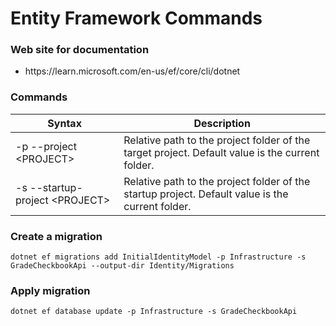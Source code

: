 ﻿# Entity Framework Commands

### Web site for documentation

- <p>  https://learn.microsoft.com/en-us/ef/core/cli/dotnet </p>

### Commands

| Syntax                          | Description                                                                                      |
| ------------------------------- | ------------------------------------------------------------------------------------------------ |
| -p --project \<PROJECT>         | Relative path to the project folder of the target project. Default value is the current folder.  |
| -s --startup-project \<PROJECT> | Relative path to the project folder of the startup project. Default value is the current folder. |

### Create a migration

`dotnet ef migrations add InitialIdentityModel -p Infrastructure -s GradeCheckbookApi --output-dir Identity/Migrations`

### Apply migration

`dotnet ef database update -p Infrastructure -s GradeCheckbookApi`
